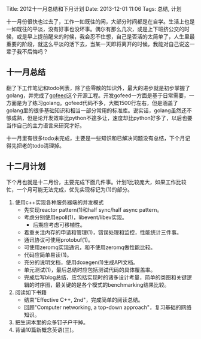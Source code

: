 Title: 2012十一月总结和下月计划
Date: 2013-12-01 11:06
Tags: 总结, 计划

[1]: https://github.com/mawenbao/gofeed "my github repo of gofeed"

十一月份很快也过去了，工作一如既往的闲，大部分时间都是在自学。生活上也是一如既往的平淡，没有好事也没坏事。偶尔有那么几次，或是上下班挤公交的时候，或是早上提前醒来的时候，我会忍不住想，自己是否活的太简单了，人生里最重要的阶段，就这么平淡的活下去，当某一天即将离开的时候，我能对自己说这一辈子我不后悔吗？

## 十一月总结

翻了下工作笔记和todo列表，除了些零散的知识外，最大的进步就是初步掌握了golang，并完成了[gofeed][1]这个开源工程。开发gofeed一方面是基于日常需要，一方面是为了练习golang。gofeed代码不多，大概1500行左右，但是涵盖了golang里的很多基础知识和相当一部分常用的标准库。说实话，golang虽然还不够成熟，但是论开发效率比python不遑多让，速度却比python好多了，以后也要当作自己的主力语言来研究才好。

十一月里有很多todo未完成，主要是一些知识和已解决问题没有总结，下个月记得先把老的todo清理掉。

## 十二月计划

下个月也就是十二月份，主要完成下面几件事。计划1比较庞大，如果工作比较忙，一个月可能无法完成，优先实现标记为(1)的部分。

1. 使用c++实现各种服务器端的并发模式
    *  先实现reactor pattern(1)和half sync/half async pattern。
    *  考虑分别使用epoll(1)，libevent/libev实现。
        *  后期应考虑可移植性。
    *  着重关注内存的申请和管理(1)，错误处理和监控，性能统计三件事。
    *  通讯协议可使用protobuf(1)。
    *  可使用zeromq实现通讯，和不使用zeromq做性能比较。
    *  代码应简单易读(1)。
    *  充分的说明文档，使用doxegen(1)生成API文档。
    *  单元测试(1)，最后总结时应包括测试代码的具体覆盖率。
    *  完成后写blog总结，应包括实现时的诸多设计考量，简单的类图和关键逻辑的时序图，最关键的是各个模式的benchmarking结果比较。
2. 阅读如下书籍
    *  结束"Effective C++, 2nd"，完成简单的阅读总结。
    *  回顾"Computer networking, a top-down approach"，复习基础的网络知识。
3. 把生词本里的众多钉子户干掉。
4. 背诵10篇新概念英语(三)。

